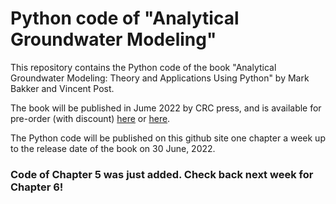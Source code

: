 # Python code of "Analytical Groundwater Modeling"
This repository contains the Python code of the book "Analytical Groundwater Modeling: Theory and Applications Using Python" by Mark Bakker and Vincent Post. 

The book will be published in Jume 2022 by CRC press, and is available for pre-order (with discount) [here](https://www.routledge.com/Analytical-Groundwater-Modeling-Theory-and-Applications-using-Python/Bakker-Post/p/book/9781138029392) or [here](https://www.amazon.co.uk/Groundwater-Modeling-Theory-Applications-Python/dp/1138029394/ref=tmm_pap_swatch_0?_encoding=UTF8&qid=1651181094&sr=8-1).

The Python code will be published on this github site one chapter a week up to the release date of the book on 30 June, 2022. 

### Code of Chapter 5 was just added. Check back next week for Chapter 6!
